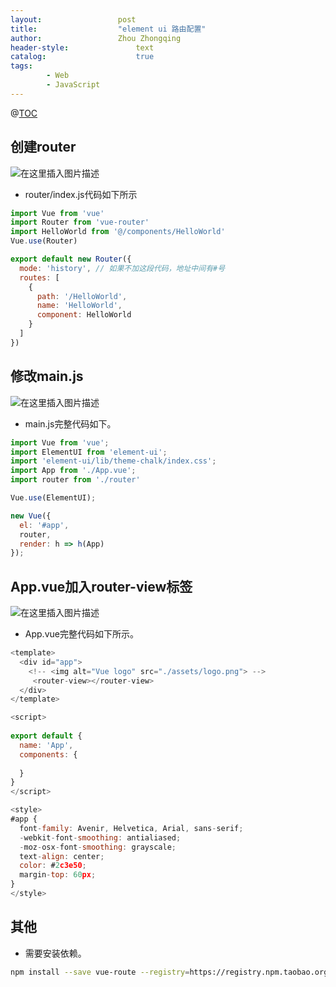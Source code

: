 ```yaml
---
layout:					post
title:					"element ui 路由配置"
author:					Zhou Zhongqing
header-style:				text
catalog:					true
tags:
		- Web
		- JavaScript
---
```

@[TOC](目录)
## 创建router
![在这里插入图片描述](https://i-blog.csdnimg.cn/blog_migrate/2eae38e40a218d7de03fbd8df0c0ba72.png)
- router/index.js代码如下所示

```javascript
import Vue from 'vue'
import Router from 'vue-router'
import HelloWorld from '@/components/HelloWorld'
Vue.use(Router)

export default new Router({
  mode: 'history', // 如果不加这段代码，地址中间有#号
  routes: [
    {
      path: '/HelloWorld',
      name: 'HelloWorld',
      component: HelloWorld
    } 
  ]
})
```

## 修改main.js
![在这里插入图片描述](https://i-blog.csdnimg.cn/blog_migrate/33257ce23c7896b8abb476aae17f8b9f.png)
- main.js完整代码如下。

```javascript
import Vue from 'vue';
import ElementUI from 'element-ui';
import 'element-ui/lib/theme-chalk/index.css';
import App from './App.vue';
import router from './router'

Vue.use(ElementUI);

new Vue({
  el: '#app', 
  router,
  render: h => h(App)
});
```
## App.vue加入router-view标签
![在这里插入图片描述](https://i-blog.csdnimg.cn/blog_migrate/e25aae53ca509c3f149211fd0efede8b.png)
- App.vue完整代码如下所示。

```javascript
<template>
  <div id="app">
    <!-- <img alt="Vue logo" src="./assets/logo.png"> -->
     <router-view></router-view>
  </div>
</template>

<script>
 
export default {
  name: 'App',
  components: {
   
  }
}
</script>

<style>
#app {
  font-family: Avenir, Helvetica, Arial, sans-serif;
  -webkit-font-smoothing: antialiased;
  -moz-osx-font-smoothing: grayscale;
  text-align: center;
  color: #2c3e50;
  margin-top: 60px;
}
</style>

```

## 其他
- 需要安装依赖。

```bash
npm install --save vue-route --registry=https://registry.npm.taobao.org
```

